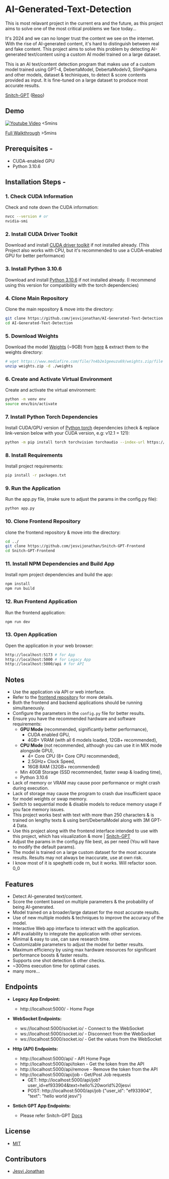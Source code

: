 # AI-Generated-Text-Detection

This is most relavant project in the current era and the future, as this project aims to solve one of the most critical problems we face today...

It's 2024 and we can no longer trust the content we see on the internet. With the rise of AI-generated content, it's hard to distinguish between real and fake content. This project aims to solve this problem by detecting AI-generated text/content using a custom AI model trained on a large dataset.

This is an AI text/content detection program that makes use of a custom model trained using GPT-4, DebertaModel, DebertaModelv3, SlimPajama and other models, dataset & techiniques, to detect & score contents provided as input. It is fine-tuned on a large dataset to produce most accurate results.

[Snitch-GPT](https://snitch-gpt.vercel.app) ([Repo](https://github.com/jesvijonathan/Snitch-GPT-Frontend))

## Demo

[![Youtube Video](https://img.youtube.com/vi/Tp92F55QPuQ/0.jpg)](https://www.youtube.com/watch?v=Tp92F55QPuQ&ab_channel=JesviJonathan) <5mins

[Full Walkthrough](https://www.youtube.com/watch?v=j6Zg6sLwkoc&t=54s&ab_channel=JesviJonathan) >5mins

## Prerequisites -

- CUDA-enabled GPU
- Python 3.10.6

## Installation Steps -

### 1. Check CUDA Information

Check and note down the CUDA information:

```bash
nvcc --version # or
nvidia-smi
```

### 2. Install CUDA Driver Toolkit

Download and install [CUDA driver toolkit](https://developer.nvidia.com/cuda-toolkit) if not installed already.
(This Project also works with CPU, but it's recommended to use a CUDA-enabled GPU for better performance)

### 3. Install Python 3.10.6

Download and install [Python 3.10.6](https://www.python.org/downloads/release/python-3106) if not installed already.
(I recommend using this version for compatibility with the torch dependencies)

### 4. Clone Main Repository

Clone the main repository & move into the directory:

```bash
git clone https://github.com/jesvijonathan/AI-Generated-Text-Detection
cd AI-Generated-Text-Detection
```

### 5. Download Weights

Download the model [Weights](https://www.mediafire.com/file/7n4b2e1geeuzu69/weights.zip/file) (~9GB) from [here](https://www.mediafire.com/file/7n4b2e1geeuzu69/weights.zip/file) & extract them to the weights directory:

```bash
# wget https://www.mediafire.com/file/7n4b2e1geeuzu69/weights.zip/file -O weights.zip
unzip weights.zip -d ./weights
```

### 6. Create and Activate Virtual Environment

Create and activate the virtual environment:

```bash
python -m venv env
source env/bin/activate
```

### 7. Install Python Torch Dependencies

Install CUDA/GPU version of [Python torch](https://pytorch.org/get-started/locally/) dependencies (check & replace link-version below with your CUDA version, e.g: v12.1 = 121):

```bash
python -m pip install torch torchvision torchaudio --index-url https://download.pytorch.org/whl/cu121
```

### 8. Install Requirements

Install project requirements:

```bash
pip install -r packages.txt
```

### 9. Run the Application

Run the app.py file,
(make sure to adjust the params in the config.py file):

```bash
python app.py
```

### 10. Clone Frontend Repository

clone the frontend repository & move into the directory:

```bash
cd ../
git clone https://github.com/jesvijonathan/Snitch-GPT-Frontend
cd Snitch-GPT-Frontend
```

### 11. Install NPM Dependencies and Build App

Install npm project dependencies and build the app:

```bash
npm install
npm run build
```

### 12. Run Frontend Application

Run the frontend application:

```bash
npm run dev
```

### 13. Open Application

Open the application in your web browser:

```bash
http://localhost:5173 # for App
http://localhost:5000 # for Legacy App
http://localhost:5000/api # for API
```

## Notes

- Use the application via API or web interface.
- Refer to the [frontend repository](https://github.com/jesvijonathan/Snitch-GPT-Frontend) for more details.
- Both the frontend and backend applications should be running simultaneously.
- Configure the parameters in the `config.py` file for better results.
- Ensure you have the recommended hardware and software requirements:
  - **GPU Mode** (recommended, significantly better performance),
    - CUDA enabled GPU,
    - 4GB+ VRAM (with all 6 models loaded, 12GB+ recommended),
  - **CPU Mode** (not recommended, although you can use it in MIX mode alongside GPU),
    - 4+ Core CPU (8+ Core CPU recommended),
    - 2.5GHz+ Clock Speed,
    - 16GB RAM (32GB+ recommended)
  - Min 40GB Storage (SSD recommended, faster swap & loading time),
  - Python 3.10.6
- Lack of memory or VRAM may cause poor performance or might crash during execution.
- Lack of storage may cause the program to crash due insufficient space for model weights or swap memory.
- Switch to sequential mode & disable models to reduce memory usage if you face memory issues.
  <br>
- This project works best with text with more than 250 characters & is trained on lengthy texts & using bert/DebertaModel along with 3M GPT-4 Data.
- Use this project along with the frontend interface intended to use with this project, which has visualization & more | [Snitch-GPT](https://snitch-gpt.vercel.app)
- Adjust the params in the config.py file best, as per need (You will have to modify the default params).
- The model is trained on a large custom dataset for the most accurate results. Results may not always be inaccurate, use at own risk.
- I know most of it is speghetti code rn, but it works. Will refactor soon. 0_0

## Features

- Detect AI-generated text/content.
- Score the content based on multiple parameters & the probability of being AI-generated.
- Model trained on a broader/large dataset for the most accurate results.
- Use of new multiple models & techniques to improve the accuracy of the model.
- Interactive Web app interface to interact with the application.
- API availability to integrate the application with other services.
- Minimal & easy to use, can save research time.
- Customizable parameters to adjust the model for better results.
- Maximum efficiency by using max hardware resources for significant performance boosts & faster results.
- Supports one shot detection & other checks.
- ~300ms execution time for optimal cases.
- many more...

## Endpoints

- <b>Legacy App Endpoint:</b>

  - http://localhost:5000/ - Home Page

- <b>WebSocket Endpoints:</b>

  - ws://localhost:5000/socket.io/ - Connect to the WebSocket
  - ws://localhost:5000/socket.io/ - Disconnect from the WebSocket
  - ws://localhost:5000/socket.io/ - Get the values from the WebSocket

- <b>Http (API) Endpoints:</b>
  - http://localhost:5000/api/ - API Home Page
  - http://localhost:5000/api/token - Get the token from the API
  - http://localhost:5000/api/remove - Remove the token from the API
  - http://localhost:5000/api/job - Get/Post Job requests
    - GET: http://localhost:5000/api/job?user_id=ef933904&text=hello%20world%20jesvi
    - POST: http://localhost:5000/api/job {"user_id": "ef933904", "text": "hello world jesvi"}
- <b>Sntich GPT App Endpoints:</b>
  - Please refer Snitch-GPT [Docs](<[www.google.com](https://github.com/jesvijonathan/Snitch-GPT-Frontend)>)

## License

- [MIT](https://choosealicense.com/licenses/mit/)

## Contributors

- [Jesvi Jonathan](jesvi22j@gmail.com)

<!--
- []()

## Acknowledgements

- [Hugging Face](https://huggingface.co/)
- [PyTorch](https://pytorch.org/)
- [DebertaModel]()
- [DebertaModelv3]()
- [SlimPajama]()
- [AI GPT-4]()
- [Kaggle]()
- [Collab]()

## Support

- [PayPal](https://www.paypal.com/paypalme/jesvijonathan)
  -->
